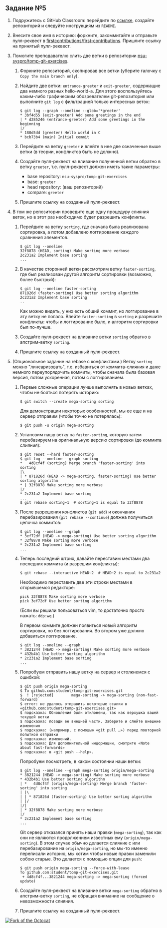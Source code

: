 ## Задание №5

1.  Подружитесь с GitHub Classroom: перейдите по [ссылке](https://classroom.github.com/a/YfeSa8ej), создайте репозиторий и следуйте инструкциям из `README`.

1.  Внесите свое имя в историю: форкните, закоммитайте и отправьте пулл-реквест в [firstcontributions/first-contributions](https://github.com/firstcontributions/first-contributions).
    Пришлите ссылку на принятый пулл-реквест.

1.  Помогите преподавателю слить две ветки в репозитории [nsu-syspro/tomp-git-exercises](https://github.com/nsu-syspro/tomp-git-exercises).
    1.  Форкните репозиторий, скопировав все ветки (уберите галочку с `Copy the main branch only`).
    1.  Найдите две ветки: `entrance-greeter` и `exit-greeter`, содержащие два немного разных hello-world-а. Для этого воспользуйтесь каким-либо графическим обозревателем git-репозитория или выполните `git log` с фильтрацией только интересных веток:

            $ git log --graph --oneline --glob='*greeter'
            * 3bf4d55 (exit-greeter) Add some greetings in the end
            | * d285246 (entrance-greeter) Add some greetings in the beginning
            |/
            * 180d5dd (greeter) Hello world in C
            * bcb73b4 (main) Initial commit

    1.  Перейдите на ветку `greeter` и влейте в нее две означенные выше ветки (в теории, конфликтов быть не должно).
    1.  Создайте пулл-реквест на вливание полученной ветки обратно в ветку `greeter`, т.е. пулл-реквест должен иметь такие параметры:
        *    base repository: `nsu-syspro/tomp-git-exercises`
        *    base: `greeter`
        *    head repository: (ваш репозиторий)
        *    compare: `greeter`
    1.  Пришлите ссылку на созданный пулл-реквест.

1.  В том же репозитории проведите еще одну процедуру слияния веток, но в этот раз необходимо будет разрешить конфликты.
    1.  Перейдите на ветку `sorting`, где сначала была реализована сортировка, а потом добавлено логгирование каждого сравнения элементов.

            $ git log --oneline
            32f8878 (HEAD, sorting) Make sorting more verbose
            2c231a2 Implement base sorting
            ...

    1.  В качестве сторонней ветки рассмотрим ветку `faster-sorting`, где был реализован другой алгоритм сортировки (возможно, более быстрый):

            $ git log --oneline faster-sorting
            871826d (faster-sorting) Use better sorting algorithm
            2c231a2 Implement base sorting
            ..

        Как можно видеть, у них есть общий коммит, но логгирование в эту ветку не попало. Влейте `faster-sorting` в `sorting` и разрешите конфликты: чтобы и логгирование было, и алгоритм сортировки был по-лучше.

    1.  Создайте пулл-реквест на вливание ветки `sorting` обратно в апстрим-ветку `sorting`.
    1.  Пришлите ссылку на созданный пулл-реквест.

1.  (Опциональное задание на rebase с конфликтами.) Ветку `sorting` можно "линеаризовать", т.е. избавиться от коммита-слияния и даже немного переупорядочить коммиты, чтобы сначала была базовая версия, потом ускоренная, потом с логгированием.

    1.  Первые сложные операции лучше выполнять в новых ветках, чтобы не бояться потерять историю:

            $ git switch --create mega-sorting sorting

        Для демонстрации некоторых особенностей, мы ее еще и на сервер отправим (чтобы точно не потерялась):

            $ git push -u origin mega-sorting

    1.  Установим нашу ветку на `faster-sorting`, которую затем перебазируем на оригинальную версию сортировки (до коммита слияния):

            $ git reset --hard faster-sorting
            $ git log --oneline --graph sorting
            *   4d8cf4f (sorting) Merge branch 'faster-sorting' into sorting
            |\
            | * 871826d (HEAD -> mega-sorting, faster-sorting) Use better sorting algorithm
            * | 32f8878 Make sorting more verbose
            |/
            * 2c231a2 Implement base sorting
            ...
            $ git rebase sorting~1  # sorting~1 is equal to 32f8878

    1.  После разрешения конфликтов (`git add`) и окончания перебазирования (`git rebase --continue`) должна получиться цепочка коммитов:

            $ git log --oneline --graph
            * 3ef72df (HEAD -> mega-sorting) Use better sorting algorithm
            * 32f8878 Make sorting more verbose
            * 2c231a2 Implement base sorting
            ...

    1.  Теперь последний штрих, давайте переставим местами два последних коммита (и разрешим конфликты):

            $ git rebase --interactive HEAD~2  # HEAD~2 is equal to 2c231a2

        Необходимо переставить две эти строки местами в открывшемся редакторе:

            pick 32f8878 Make sorting more verbose
            pick 3ef72df Use better sorting algorithm

        (Если вы решили пользоваться vim, то достаточно просто нажать: `ddp:wq`.)

        В первом коммите должен появиться новый алгоритм сортировки, но без логгирования.
        Во втором уже должно добавиться логгирование.

            $ git log --oneline --graph
            * 3821244 (HEAD -> mega-sorting) Make sorting more verbose
            * 432b4b1 Use better sorting algorithm
            * 2c231a2 Implement base sorting
            ...

    1.  Попробуем отправить нашу ветку на сервер и столкнемся с ошибкой:

            $ git push origin mega-sorting
            $ To github.com:student/tomp-git-exercises.git
            $  ! [rejected]        mega-sorting -> mega-sorting (non-fast-forward)
            $ error: не удалось отправить некоторые ссылки в «github.com:student/tomp-git-exercises.git»
            $ подсказка: Обновления были отклонены, так как верхушка вашей текущей ветки
            $ подсказка: позади ее внешней части. Заберите и слейте внешние изменения
            $ подсказка: (например, с помощью «git pull …») перед повторной попыткой отправки
            $ подсказка: изменений.
            $ подсказка: Для дополнительной информации, смотрите «Note about fast-forwards»
            $ подсказка: в «git push --help».

        Попробуем посмотреть, в каком состоянии наши ветки:

            $ git log --oneline --graph mega-sorting origin/mega-sorting
            * 3821244 (HEAD -> mega-sorting) Make sorting more verbose
            * 432b4b1 Use better sorting algorithm
            | *   4d8cf4f (origin/mega-sorting) Merge branch 'faster-sorting' into sorting
            | |\
            | | * 871826d (faster-sorting) Use better sorting algorithm
            | |/
            |/|
            | * 32f8878 Make sorting more verbose
            |/
            * 2c231a2 Implement base sorting
            ...

        Git сервер отказался принять наши правки (`mega-sorting`), так как они не являются продолжением известных ему (`origin/mega-sorting`).
        В этом случае обычно делается слияние с или перебазирование на `origin/mega-sorting`, но мы-то именно переписали историю, мы хотим чтобы новые правки заменили собою старые. Это делается с помощью опции для `push`:

            $ git push origin mega-sorting --force-with-lease
            To github.com:student/tomp-git-exercises.git
             + 4d8cf4f...3821244 mega-sorting -> mega-sorting (forced update)

    1.  Создайте пулл-реквест на вливание ветки `mega-sorting` обратно в апстрим-ветку `sorting`, не обращая внимание на сообщение о невозможности слияния.
    1.  Пришлите ссылку на созданный пулл-реквест.


[![Fork of the Octocat](https://octodex.github.com/images/forktocat.jpg)](https://octodex.github.com/forktocat/)

